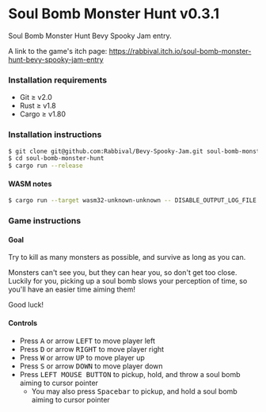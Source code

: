 Soul Bomb Monster Hunt v0.3.1
=============================

Soul Bomb Monster Hunt Bevy Spooky Jam entry.

A link to the game's itch page: https://rabbival.itch.io/soul-bomb-monster-hunt-bevy-spooky-jam-entry

### Installation requirements

* Git ≥ v2.0
* Rust ≥ v1.8
* Cargo ≥ v1.80

### Installation instructions

```bash
$ git clone git@github.com:Rabbival/Bevy-Spooky-Jam.git soul-bomb-monster-hunt
$ cd soul-bomb-monster-hunt
$ cargo run --release
```

#### WASM notes

```bash
$ cargo run --target wasm32-unknown-unknown -- DISABLE_OUTPUT_LOG_FILE
```

### Game instructions

#### Goal


Try to kill as many monsters as possible, and survive as long as you can.

Monsters can't see you, but they can hear you, so don't get too close. Luckily for you, picking up a soul bomb slows your perception of time, so you'll have an easier time aiming them!

Good luck!

#### Controls

* Press <kbd>A</kbd> or arrow <kbd>LEFT</kbd> to move player left
* Press <kbd>D</kbd> or arrow <kbd>RIGHT</kbd> to move player right
* Press <kbd>W</kbd> or arrow <kbd>UP</kbd> to move player up
* Press <kbd>S</kbd> or arrow <kbd>DOWN</kbd> to move player down
* Press <kbd>LEFT MOUSE BUTTON</kbd> to pickup, hold, and throw a soul bomb aiming to cursor pointer
  * You may also press <kbd>Spacebar</kbd> to pickup, and hold a soul bomb aiming to cursor pointer
